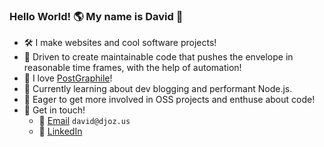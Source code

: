 ### Hello World! 🌎 My name is David 👋 

- 🛠️ I make websites and cool software projects!
- 🔭 Driven to create maintainable code that pushes the envelope in reasonable time frames, with the help of automation!
- 💖 I love [PostGraphile](https://www.graphile.org/postgraphile/)!
- 🌱 Currently learning about dev blogging and performant Node.js.
- 👯 Eager to get more involved in OSS projects and enthuse about code!
- 📡 Get in touch!
  - 📧 [Email](mailto:david@djoz.us) `david@djoz.us`
  - 🏢 [LinkedIn](https://www.linkedin.com/in/djoz/)
<!--
**Unit2795/Unit2795** is a ✨ _special_ ✨ repository because its `README.md` (this file) appears on your GitHub profile.

Here are some ideas to get you started:

- 🔭 I’m currently working on ...
- 🌱 I’m currently learning ...
- 👯 I’m looking to collaborate on ...
- 🤔 I’m looking for help with ...
- 💬 Ask me about ...
- 📫 How to reach me: ...
 ...
- ⚡ Fun fact: ...
-->
